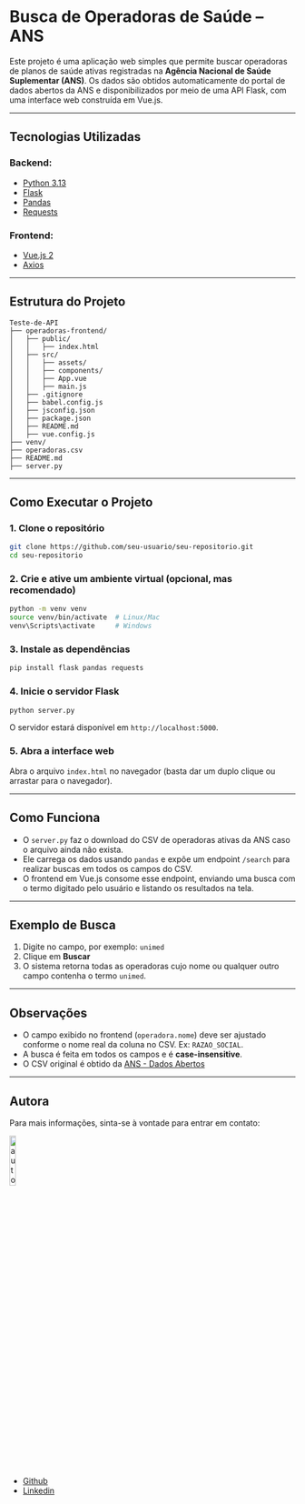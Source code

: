 # Busca de Operadoras de Saúde – ANS

Este projeto é uma aplicação web simples que permite buscar operadoras de planos de saúde ativas registradas na **Agência Nacional de Saúde Suplementar (ANS)**. Os dados são obtidos automaticamente do portal de dados abertos da ANS e disponibilizados por meio de uma API Flask, com uma interface web construída em Vue.js.

---

## Tecnologias Utilizadas

### Backend:
- [Python 3.13](https://www.python.org/)
- [Flask](https://flask.palletsprojects.com/)
- [Pandas](https://pandas.pydata.org/)
- [Requests](https://docs.python-requests.org/)

### Frontend:
- [Vue.js 2](https://v2.vuejs.org/)
- [Axios](https://axios-http.com/)

---

## Estrutura do Projeto

```
Teste-de-API
├── operadoras-frontend/
│   ├── public/
│   │   ├── index.html
│   ├── src/
│   │   ├── assets/
│   │   ├── components/
│   │   ├── App.vue
│   │   ├── main.js
│   ├── .gitignore
│   ├── babel.config.js
│   ├── jsconfig.json
│   ├── package.json
│   ├── README.md
│   ├── vue.config.js
├── venv/
├── operadoras.csv
├── README.md
├── server.py
```

---

## Como Executar o Projeto

### 1. Clone o repositório

```bash
git clone https://github.com/seu-usuario/seu-repositorio.git
cd seu-repositorio
```

### 2. Crie e ative um ambiente virtual (opcional, mas recomendado)

```bash
python -m venv venv
source venv/bin/activate  # Linux/Mac
venv\Scripts\activate     # Windows
```

### 3. Instale as dependências

```bash
pip install flask pandas requests
```

### 4. Inicie o servidor Flask

```bash
python server.py
```

O servidor estará disponível em `http://localhost:5000`.

### 5. Abra a interface web

Abra o arquivo `index.html` no navegador (basta dar um duplo clique ou arrastar para o navegador).

---

## Como Funciona

- O `server.py` faz o download do CSV de operadoras ativas da ANS caso o arquivo ainda não exista.
- Ele carrega os dados usando `pandas` e expõe um endpoint `/search` para realizar buscas em todos os campos do CSV.
- O frontend em Vue.js consome esse endpoint, enviando uma busca com o termo digitado pelo usuário e listando os resultados na tela.

---

## Exemplo de Busca

1. Digite no campo, por exemplo: `unimed`
2. Clique em **Buscar**
3. O sistema retorna todas as operadoras cujo nome ou qualquer outro campo contenha o termo `unimed`.

---

## Observações

- O campo exibido no frontend (`operadora.nome`) deve ser ajustado conforme o nome real da coluna no CSV. Ex: `RAZAO_SOCIAL`.
- A busca é feita em todos os campos e é **case-insensitive**.
- O CSV original é obtido da [ANS - Dados Abertos](https://dadosabertos.ans.gov.br/)

---

## Autora

Para mais informações, sinta-se à vontade para entrar em contato:

<div align="left">
  <img src="https://github.com/user-attachments/assets/57cac2a3-49b1-4a0a-aef3-e968523971eb" width="15%" alt="autora" />
</div>

- [Github](https://github.com/luizadaso)
- [Linkedin](https://www.linkedin.com/in/luizadaso)

